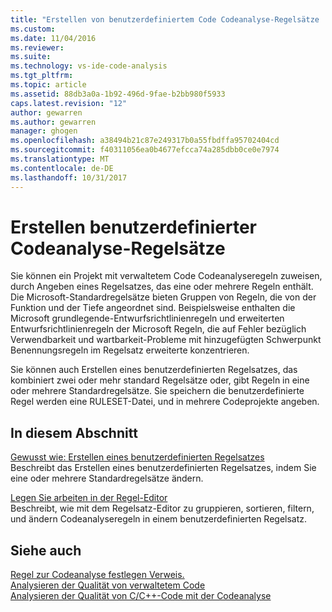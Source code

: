 ```yaml
---
title: "Erstellen von benutzerdefiniertem Code Codeanalyse-Regelsätze | Microsoft Docs"
ms.custom: 
ms.date: 11/04/2016
ms.reviewer: 
ms.suite: 
ms.technology: vs-ide-code-analysis
ms.tgt_pltfrm: 
ms.topic: article
ms.assetid: 88db3a0a-1b92-496d-9fae-b2bb980f5933
caps.latest.revision: "12"
author: gewarren
ms.author: gewarren
manager: ghogen
ms.openlocfilehash: a38494b21c87e249317b0a55fbdffa95702404cd
ms.sourcegitcommit: f40311056ea0b4677efcca74a285dbb0ce0e7974
ms.translationtype: MT
ms.contentlocale: de-DE
ms.lasthandoff: 10/31/2017
---
```

# <a name="creating-custom-code-analysis-rule-sets"></a>Erstellen benutzerdefinierter Codeanalyse-Regelsätze
Sie können ein Projekt mit verwaltetem Code Codeanalyseregeln zuweisen, durch Angeben eines Regelsatzes, das eine oder mehrere Regeln enthält. Die Microsoft-Standardregelsätze bieten Gruppen von Regeln, die von der Funktion und der Tiefe angeordnet sind. Beispielsweise enthalten die Microsoft grundlegende-Entwurfsrichtlinienregeln und erweiterten Entwurfsrichtlinienregeln der Microsoft Regeln, die auf Fehler bezüglich Verwendbarkeit und wartbarkeit-Probleme mit hinzugefügten Schwerpunkt Benennungsregeln im Regelsatz erweiterte konzentrieren.  
  
 Sie können auch Erstellen eines benutzerdefinierten Regelsatzes, das kombiniert zwei oder mehr standard Regelsätze oder, gibt Regeln in eine oder mehrere Standardregelsätze. Sie speichern die benutzerdefinierte Regel werden eine RULESET-Datei, und in mehrere Codeprojekte angeben.  
  
## <a name="in-this-section"></a>In diesem Abschnitt  
 [Gewusst wie: Erstellen eines benutzerdefinierten Regelsatzes](../code-quality/how-to-create-a-custom-rule-set.md)  
 Beschreibt das Erstellen eines benutzerdefinierten Regelsatzes, indem Sie eine oder mehrere Standardregelsätze ändern.  
  
 [Legen Sie arbeiten in der Regel-Editor](../code-quality/working-in-the-code-analysis-rule-set-editor.md)  
 Beschreibt, wie mit dem Regelsatz-Editor zu gruppieren, sortieren, filtern, und ändern Codeanalyseregeln in einem benutzerdefinierten Regelsatz.  
  
## <a name="see-also"></a>Siehe auch  
 [Regel zur Codeanalyse festlegen Verweis.](../code-quality/code-analysis-rule-set-reference.md)   
 [Analysieren der Qualität von verwaltetem Code](../code-quality/analyzing-managed-code-quality-by-using-code-analysis.md)   
 [Analysieren der Qualität von C/C++-Code mit der Codeanalyse](../code-quality/analyzing-c-cpp-code-quality-by-using-code-analysis.md)